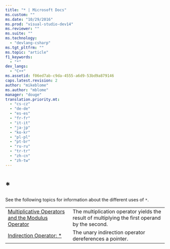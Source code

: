 ```yaml
---
title: "* | Microsoft Docs"
ms.custom: ""
ms.date: "10/29/2016"
ms.prod: "visual-studio-dev14"
ms.reviewer: ""
ms.suite: ""
ms.technology: 
  - "devlang-csharp"
ms.tgt_pltfrm: ""
ms.topic: "article"
f1_keywords: 
  - "*"
dev_langs: 
  - "C++"
ms.assetid: f06ed7ab-c9da-4555-a6d9-53bd9a879146
caps.latest.revision: 2
author: "mikeblome"
ms.author: "mblome"
manager: "douge"
translation.priority.mt: 
  - "cs-cz"
  - "de-de"
  - "es-es"
  - "fr-fr"
  - "it-it"
  - "ja-jp"
  - "ko-kr"
  - "pl-pl"
  - "pt-br"
  - "ru-ru"
  - "tr-tr"
  - "zh-cn"
  - "zh-tw"
---
```

# *
See the following topics for information about the different uses of `*`.  
  
|||  
|-|-|  
|[Multiplicative Operators and the Modulus Operator](/visual-cpp/cpp/multiplicative-operators-and-the-modulus-operator)|The multiplication operator yields the result of multiplying the first operand by the second.|  
|[Indirection Operator: *](../Topic/Indirection%20Operator:%20*.md)|The unary indirection operator dereferences a pointer.|